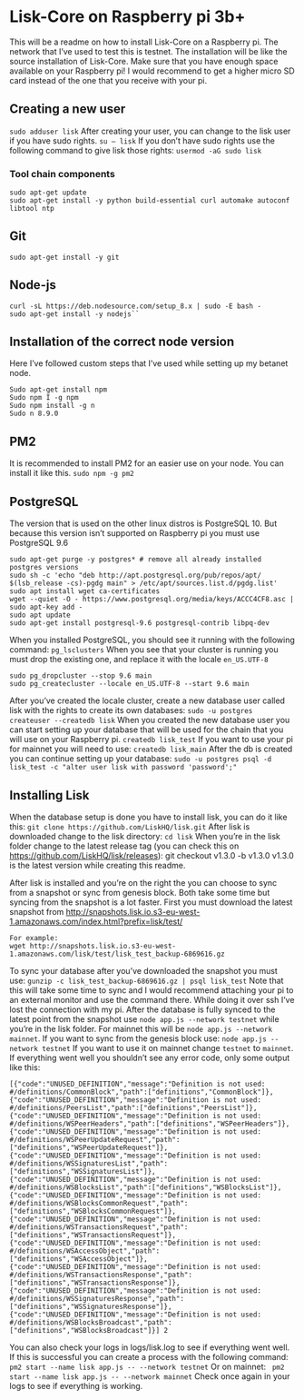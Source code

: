 # Lisk-Core on Raspberry pi 3b+

This will be a readme on how to install Lisk-Core on a Raspberry pi. The network that I’ve used to test this is testnet.
The installation will be like the source installation of Lisk-Core.
Make sure that you have enough space available on your Raspberry pi! I would recommend to get a higher micro SD card instead of the one that you receive with your pi.
## Creating a new user
` sudo adduser lisk `
After creating your user, you can change to the lisk user if you have sudo rights.
` su – lisk `
If you don’t have sudo rights use the following command to give lisk those rights:
` usermod -aG sudo lisk ` 
### Tool chain components
```
sudo apt-get update
sudo apt-get install -y python build-essential curl automake autoconf libtool ntp
```
## Git
` sudo apt-get install -y git `
## Node-js
```
curl -sL https://deb.nodesource.com/setup_8.x | sudo -E bash -
sudo apt-get install -y nodejs``
```
## Installation of the correct node version
Here I’ve followed custom steps that I’ve used while setting up my betanet node.
```
Sudo apt-get install npm
Sudo npm I -g npm
Sudo npm install -g n
Sudo n 8.9.0
```

## PM2
It is recommended to install PM2 for an easier use on your node. You can install it like this.
` sudo npm -g pm2 `
## PostgreSQL
The version that is used on the other linux distros is PostgreSQL 10. But because this version isn’t supported on Raspberry pi you must use PostgreSQL 9.6
```
sudo apt-get purge -y postgres* # remove all already installed postgres versions
sudo sh -c 'echo "deb http://apt.postgresql.org/pub/repos/apt/ $(lsb_release -cs)-pgdg main" > /etc/apt/sources.list.d/pgdg.list'
sudo apt install wget ca-certificates
wget --quiet -O - https://www.postgresql.org/media/keys/ACCC4CF8.asc | sudo apt-key add -
sudo apt update
sudo apt-get install postgresql-9.6 postgresql-contrib libpq-dev
```
When you installed PostgreSQL, you should see it running with the following command:
` pg_lsclusters `
When you see that your cluster is running you must drop the existing one, and replace it with the locale ` en_US.UTF-8 `
```
sudo pg_dropcluster --stop 9.6 main
sudo pg_createcluster --locale en_US.UTF-8 --start 9.6 main
```
After you’ve created the locale cluster, create a new database user called lisk with the rights to create its own databases:
` sudo -u postgres createuser --createdb lisk `
When you created the new database user you can start setting up your database that will be used for the chain that you will use on your Raspberry pi.
` createdb lisk_test `
If you want to use your pi for mainnet you will need to use: ` createdb lisk_main `
After the db is created you can continue setting up your database:
` sudo -u postgres psql -d lisk_test -c "alter user lisk with password 'password';" `

## Installing Lisk
When the database setup is done you have to install lisk, you can do it like this:
` git clone https://github.com/LiskHQ/lisk.git `
After lisk is downloaded change to the lisk directory:
` cd lisk `
When you’re in the lisk folder change to the latest release tag (you can check this on https://github.com/LiskHQ/lisk/releases):
git checkout v1.3.0 -b v1.3.0
v1.3.0 is the latest version while creating this readme.

After lisk is installed and you’re on the right the you can choose to sync from a snapshot or sync from genesis block.
Both take some time but syncing from the snapshot is a lot faster.
First you must download the latest snapshot from http://snapshots.lisk.io.s3-eu-west-1.amazonaws.com/index.html?prefix=lisk/test/ 
```
For example:
wget http://snapshots.lisk.io.s3-eu-west-1.amazonaws.com/lisk/test/lisk_test_backup-6869616.gz
```
To sync your database after you’ve downloaded the snapshot you must use: 
` gunzip -c lisk_test_backup-6869616.gz | psql lisk_test ` 
Note that this will take some time to sync and I would recommend attaching your pi to an external monitor and use the command there. While doing it over ssh I’ve lost the connection with my pi. 
After the database is fully synced to the latest point from the snapshot use ` node app.js --network testnet ` while you’re in the lisk folder.
For mainnet this will be ` node app.js --network mainnet `.
If you want to sync from the genesis block use:
` node app.js --network testnet `
If you want to use it on mainnet change ` testnet ` to ` mainnet `.
If everything went well you shouldn’t see any error code, only some output like this:
```
[{"code":"UNUSED_DEFINITION","message":"Definition is not used: #/definitions/CommonBlock","path":["definitions","CommonBlock"]},{"code":"UNUSED_DEFINITION","message":"Definition is not used: #/definitions/PeersList","path":["definitions","PeersList"]},{"code":"UNUSED_DEFINITION","message":"Definition is not used: #/definitions/WSPeerHeaders","path":["definitions","WSPeerHeaders"]},{"code":"UNUSED_DEFINITION","message":"Definition is not used: #/definitions/WSPeerUpdateRequest","path":["definitions","WSPeerUpdateRequest"]},{"code":"UNUSED_DEFINITION","message":"Definition is not used: #/definitions/WSSignaturesList","path":["definitions","WSSignaturesList"]},{"code":"UNUSED_DEFINITION","message":"Definition is not used: #/definitions/WSBlocksList","path":["definitions","WSBlocksList"]},{"code":"UNUSED_DEFINITION","message":"Definition is not used: #/definitions/WSBlocksCommonRequest","path":["definitions","WSBlocksCommonRequest"]},{"code":"UNUSED_DEFINITION","message":"Definition is not used: #/definitions/WSTransactionsRequest","path":["definitions","WSTransactionsRequest"]},{"code":"UNUSED_DEFINITION","message":"Definition is not used: #/definitions/WSAccessObject","path":["definitions","WSAccessObject"]},{"code":"UNUSED_DEFINITION","message":"Definition is not used: #/definitions/WSTransactionsResponse","path":["definitions","WSTransactionsResponse"]},{"code":"UNUSED_DEFINITION","message":"Definition is not used: #/definitions/WSSignaturesResponse","path":["definitions","WSSignaturesResponse"]},{"code":"UNUSED_DEFINITION","message":"Definition is not used: #/definitions/WSBlocksBroadcast","path":["definitions","WSBlocksBroadcast"]}] 2
```
You can also check your logs in logs/lisk.log to see if everything went well.
If this is successful you can create a process with the following command:
`  pm2 start --name lisk app.js -- --network testnet `
Or on mainnet:
`  pm2 start --name lisk app.js -- --network mainnet `
Check once again in your logs to see if everything is working.

